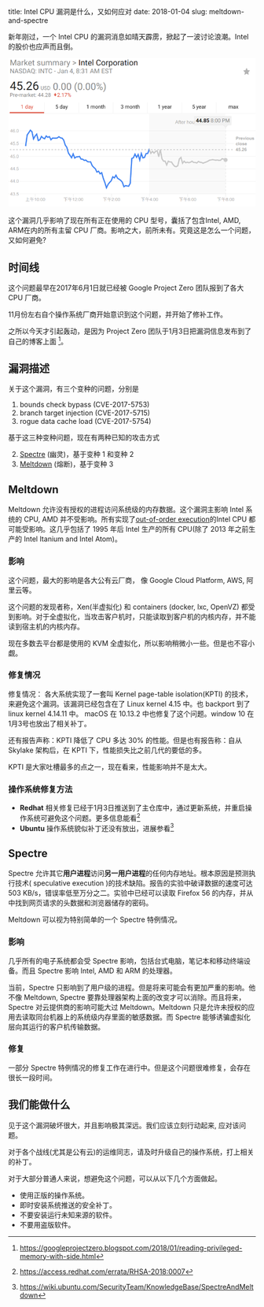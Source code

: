 title: Intel CPU 漏洞是什么，又如何应对
date: 2018-01-04
slug: meltdown-and-spectre

新年刚过，一个 Intel CPU 的漏洞消息如晴天霹雳，掀起了一波讨论浪潮。Intel 的股价也应声而且倒。

![intel-stock](images/2018/intel-stock.png)

这个漏洞几乎影响了现在所有正在使用的 CPU 型号，囊括了包含Intel, AMD, ARM在内的所有主留 CPU 厂商。影响之大，前所未有。究竟这是怎么一个问题，又如何避免?

## 时间线

这个问题最早在2017年6月1日就已经被 Google Project Zero 团队报到了各大 CPU 厂商。

11月份左右自个操作系统厂商开始意识到这个问题，并开始了修补工作。

之所以今天才引起轰动，是因为 Project Zero 团队于1月3日把漏洞信息发布到了自己的博客上面 [^1]。

## 漏洞描述

关于这个漏洞，有三个变种的问题，分别是

1. bounds check bypass (CVE-2017-5753)
2. branch target injection (CVE-2017-5715)
3. rogue data cache load (CVE-2017-5754)

基于这三种变种问题，现在有两种已知的攻击方式

2. [Spectre](https://spectreattack.com/spectre.pdf) (幽灵)，基于变种 1 和变种 2
1. [Meltdown](https://meltdownattack.com/meltdown.pdf) (熔断)，基于变种 3


## Meltdown

Meltdown 允许没有授权的进程访问系统级的内存数据。这个漏洞主影响 Intel 系统的 CPU, AMD 并不受影响。所有实现了[out-of-order execution](https://en.wikipedia.org/wiki/Out-of-order_execution)的Intel CPU 都可能受影响。这几乎包括了 1995 年后 Intel 生产的所有 CPU(除了 2013 年之前生产的 Intel Itanium and Intel Atom)。

### 影响

这个问题，最大的影响是各大公有云厂商， 像 Google Cloud Platform, AWS, 阿里云等。

这个问题的发现者称，Xen(半虚拟化) 和 containers (docker, lxc, OpenVZ) 都受到影响。对于全虚拟化，当攻击客户机时，只能读取到客户机的内核内存，并不能读到宿主机的内核内存。

现在多数去平台都是使用的 KVM 全虚拟化，所以影响稍微小一些。但是也不容小觑。

### 修复情况

修复情况： 各大系统实现了一套叫 Kernel page-table isolation(KPTI) 的技术，来避免这个漏洞。该漏洞已经包含在了 Linux kernel 4.15 中。也 backport 到了 linux kernel 4.14.11 中。 macOS 在  10.13.2 中也修复了这个问题。window 10 在1月3号也放出了相关补丁。

还有报告声称：KPTI 降低了 CPU 多达 30% 的性能。但是也有报告称：自从 Skylake 架构后，在 KPTI 下，性能损失比之前几代的要低的多。

KPTI 是大家吐槽最多的点之一，现在看来，性能影响并不是太大。

### 操作系统修复方法

* **Redhat** 相关修复已经于1月3日推送到了主仓库中，通过更新系统，并重启操作系统可避免这个问题。更多信息能看[^2]
* **Ubuntu** 操作系统貌似补丁还没有放出，进展参看[^3]

## Spectre

Spectre 允许其它**用户进程**访问**另一用户进程**的任何内存地址。根本原因是预测执行技术( speculative execution )的技术缺陷。报告的实验中破译数据的速度可达 503 KB/s，错误率低至万分之二。实验中已经可以读取 Firefox 56 的内存，并从中找到网页请求的头数据和浏览器储存的密码。

Meltdown 可以视为特别简单的一个 Spectre 特例情况。

### 影响

几乎所有的电子系统都会受 Spectre 影响，包括台式电脑，笔记本和移动终端设备。而且 Spectre 影响 Intel, AMD 和 ARM 的处理器。

当前，Spectre 只影响到了用户级的进程。但是将来可能会有更加严重的影响。他不像 Meltdown, Spectre 要靠处理器架构上面的改变才可以消除。而且将来，Spectre 对云提供商的影响可能大过 Meltdown。Meltdown 只是允许未授权的应用去读取同台机器上的系统级内存里面的敏感数据。而 Spectre 能够诱骗虚拟化层向其运行的客户机传输数据。

### 修复

一部分 Spectre 特例情况的修复工作在进行中。但是这个问题很难修复，会存在很长一段时间。

## 我们能做什么

见于这个漏洞破坏很大，并且影响极其深远。我们应该立刻行动起来, 应对该问题。

对于各个战线(尤其是公有云)的运维同志，请及时升级自己的操作系统，打上相关的补丁。

对于大部分普通人来说，想避免这个问题，可以从以下几个方面做起。

* 使用正版的操作系统。
* 即时安装系统推送的安全补丁。
* 不要安装运行未知来源的软件。
* 不要用盗版软件。

[^1]: <https://googleprojectzero.blogspot.com/2018/01/reading-privileged-memory-with-side.html>
[^2]: <https://access.redhat.com/errata/RHSA-2018:0007>
[^3]: <https://wiki.ubuntu.com/SecurityTeam/KnowledgeBase/SpectreAndMeltdown>
[^4]: <https://www.zhihu.com/question/265012502>
[^5]: <https://en.wikipedia.org/wiki/Meltdown_(security_vulnerability)>
[^6]: <https://en.wikipedia.org/wiki/Spectre_(security_vulnerability)>
[^7]: <http://xcodest.me/meltdown-and-spectre.html>
